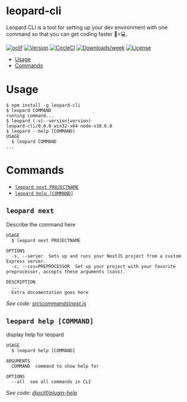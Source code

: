 # leopard-cli

Leopard CLI is a tool for setting up your dev environment with one command so that you can get coding faster 🐆⚡💻.

[![oclif](https://img.shields.io/badge/cli-oclif-brightgreen.svg)](https://oclif.io)
[![Version](https://img.shields.io/npm/v/leopard-cli.svg)](https://npmjs.org/package/leopard-cli)
[![CircleCI](https://circleci.com/gh/NeverEnder4/leopard-cli/tree/master.svg?style=shield)](https://circleci.com/gh/NeverEnder4/leopard-cli/tree/master)
[![Downloads/week](https://img.shields.io/npm/dw/leopard-cli.svg)](https://npmjs.org/package/leopard-cli)
[![License](https://img.shields.io/npm/l/leopard-cli.svg)](https://github.com/NeverEnder4/leopard-cli/blob/master/package.json)

<!-- toc -->

- [Usage](#usage)
- [Commands](#commands)
  <!-- tocstop -->

# Usage

<!-- usage -->

```sh-session
$ npm install -g leopard-cli
$ leopard COMMAND
running command...
$ leopard (-v|--version|version)
leopard-cli/0.0.0 win32-x64 node-v10.6.0
$ leopard --help [COMMAND]
USAGE
  $ leopard COMMAND
...
```

<!-- usagestop -->

# Commands

<!-- commands -->

- [`leopard next PROJECTNAME`](#leopard-next)
- [`leopard help [COMMAND]`](#leopard-help-command)

## `leopard next`

Describe the command here

```
USAGE
  $ leopard next PROJECTNAME

OPTIONS
  -s, --server  Sets up and runs your NextJS project from a custom Express server.
  -c, --css=PREPROCESSOR  Set up your project with your favorite preprocessor, accepts these arguments (sass).

DESCRIPTION
  ...
  Extra documentation goes here
```

_See code: [src\commands\next.js](https://github.com/NeverEnder4/leopard-cli/blob/v0.0.0/src\commands\next.js)_

## `leopard help [COMMAND]`

display help for leopard

```
USAGE
  $ leopard help [COMMAND]

ARGUMENTS
  COMMAND  command to show help for

OPTIONS
  --all  see all commands in CLI
```

_See code: [@oclif/plugin-help](https://github.com/oclif/plugin-help/blob/v2.1.6/src\commands\help.ts)_

<!-- commandsstop -->
